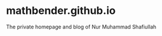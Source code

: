 mathbender.github.io
======================

The private homepage and blog of Nur Muhammad Shafiullah
